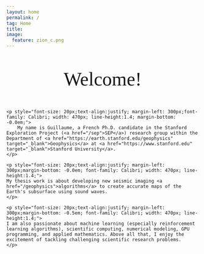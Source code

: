 ```yaml
---
layout: home
permalink: /
tag: Home
title:
image:
  feature: zion_c.png
---
```

<style media="max-width: 500px">
  p{
  background-color: yellow;
  }
</style>

<body>
    <p style="text-align:center; font-family: Calibri; font-size: 50px;">Welcome!</p>

    <p style="font-size: 20px;text-align:justify; margin-left: 300px;font-family: Calibri; width: 470px; line-height:1.4; margin-bottom: -0.0em;">
        My name is Guillaume, a French Ph.D. candidate in the Stanford Exploration Project (<a href="/sep">SEP</a>) research group within the Department of <a href="https://earth.stanford.edu/geophysics" target="_blank">Geophysics</a> at <a href="https://www.stanford.edu" target="_blank">Stanford University</a>.  
    </p>

    <p style="font-size: 20px;text-align:justify; margin-left: 300px;margin-bottom: -0.0em; font-family: Calibri; width: 470px; line-height:1.4;">
    My thesis work is about developing new seismic imaging <a href="/geophysics">algorithms</a> to create accurate maps of the Earth's subsurface using sound waves.
    </p>    

    <p style="font-size: 20px;text-align:justify; margin-left: 300px;margin-bottom: -0.5em; font-family: Calibri; width: 470px; line-height:1.4;">
    I am also passionate about machine learning (especially reinforcement learning algorithms), scientific computing, numerical modeling, GPU programming, and applied mathematics. Above all that, I enjoy the excitement of tackling challenging scientific research problems.
    </p>    

</body>
